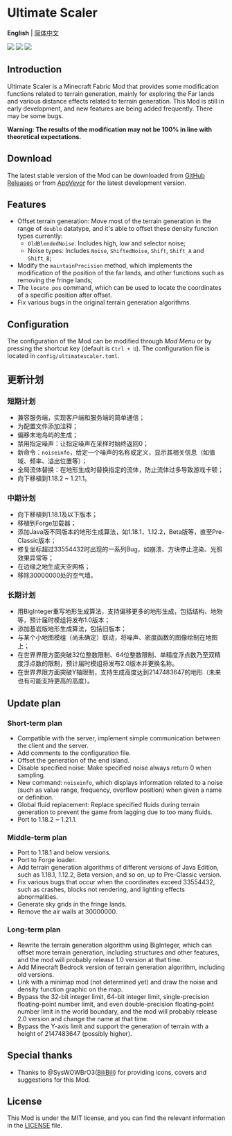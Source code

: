 # Ultimate Scaler
**English** | [简体中文](README_CN.md)

[![](https://z3.ax1x.com/2021/08/02/fpgDCq.png)](https://www.curseforge.com/minecraft/mc-mods/fabric-api) [![](https://z3.ax1x.com/2021/08/02/fpgr80.png)](https://www.curseforge.com/minecraft/mc-mods/cloth-config)
[![](https://s21.ax1x.com/2025/05/28/pVpUmYq.jpg)]()
## Introduction
Ultimate Scaler is a Minecraft Fabric Mod that provides some modification functions related to terrain generation, mainly for exploring the Far lands and various distance effects related to terrain generation.
This Mod is still in early development, and new features are being added frequently. There may be some bugs.

**Warning: The results of the modification may not be 100% in line with theoretical expectations.**

## Download

The latest stable version of the Mod can be downloaded from [GitHub Releases](https://github.com/INF32768/UltimateScaler/releases) or from [AppVeyor](https://ci.appveyor.com/project/INF32768/ultimatescaler/build/artifacts) for the latest development version.

## Features

- Offset terrain generation: Move most of the terrain generation in the range of `double` datatype, and it's able to offset these density function types currently:
    - `OldBlendedNoise`: Includes high, low and selector noise;
    - Noise types: Includes `Noise`, `ShiftedNoise`, `Shift`, `Shift_A` and `Shift_B`;
- Modify the `maintainPrecision` method, which implements the modification of the position of the far lands, and other functions such as removing the fringe lands;
- The `locate pos` command, which can be used to locate the coordinates of a specific position after offset.
- Fix various bugs in the original terrain generation algorithms.

## Configuration

The configuration of the Mod can be modified through *Mod Menu* or by pressing the shortcut key (default is `Ctrl + U`). The configuration file is located in `config/ultimatescaler.toml`.

## 更新计划

### 短期计划

- 兼容服务端，实现客户端和服务端的简单通信；
- 为配置文件添加注释；
- 偏移末地岛屿的生成；
- 禁用指定噪声：让指定噪声在采样时始终返回0；
- 新命令：`noiseinfo`，给定一个噪声的名称或定义，显示其相关信息（如值域、频率、溢出位置等）；
- 全局流体替换：在地形生成时替换指定的流体，防止流体过多导致游戏卡顿；
- 向下移植到1.18.2 ~ 1.21.1。

### 中期计划

- 向下移植到1.18.1及以下版本；
- 移植到Forge加载器；
- 添加Java版不同版本的地形生成算法，如1.18.1，1.12.2，Beta版等，直至Pre-Classic版本；
- 修复坐标超过33554432时出现的一系列Bug，如崩溃、方块停止渲染、光照效果异常等；
- 在边缘之地生成天空网格；
- 移除30000000处的空气墙。

### 长期计划

- 用BigInteger重写地形生成算法，支持偏移更多的地形生成，包括结构、地物等，预计届时模组将发布1.0版本；
- 添加基岩版地形生成算法，包括旧版本；
- 与某个小地图模组（尚未确定）联动，将噪声、密度函数的图像绘制在地图上；
- 在世界界限方面突破32位整数限制、64位整数限制、单精度浮点数乃至双精度浮点数的限制，预计届时模组将发布2.0版本并更换名称。
- 在世界界限方面突破Y轴限制，支持生成高度达到2147483647的地形（未来也有可能支持更高的高度）。

## Update plan

### Short-term plan

- Compatible with the server, implement simple communication between the client and the server.
- Add comments to the configuration file.
- Offset the generation of the end island.
- Disable specified noise: Make specified noise always return 0 when sampling.
- New command: `noiseinfo`, which displays information related to a noise (such as value range, frequency, overflow position) when given a name or definition.
- Global fluid replacement: Replace specified fluids during terrain generation to prevent the game from lagging due to too many fluids.
- Port to 1.18.2 ~ 1.21.1.

### Middle-term plan

- Port to 1.18.1 and below versions.
- Port to Forge loader.
- Add terrain generation algorithms of different versions of Java Edition, such as 1.18.1, 1.12.2, Beta version, and so on, up to Pre-Classic version.
- Fix various bugs that occur when the coordinates exceed 33554432, such as crashes, blocks not rendering, and lighting effects abnormalities.
- Generate sky grids in the fringe lands.
- Remove the air walls at 30000000.

### Long-term plan

- Rewrite the terrain generation algorithm using BigInteger, which can offset more terrain generation, including structures and other features, and the mod will probably release 1.0 version at that time.
- Add Minecraft Bedrock version of terrain generation algorithm, including old versions.
- Link with a minimap mod (not determined yet) and draw the noise and density function graphic on the map.
- Bypass the 32-bit integer limit, 64-bit integer limit, single-precision floating-point number limit, and even double-precision floating-point number limit in the world boundary, and the mod will probably release 2.0 version and change the name at that time.
- Bypass the Y-axis limit and support the generation of terrain with a height of 2147483647 (possibly higher).

## Special thanks

- Thanks to @SysWOWBrO3([BiliBili](https://space.bilibili.com/482351725)) for providing icons, covers and suggestions for this Mod.

## License

This Mod is under the MIT license, and you can find the relevant information in the [LICENSE](LICENSE) file.